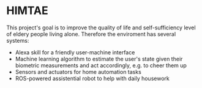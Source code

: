 # HIMTAE
This project's goal is to improve the quality of life and self-sufficiency level of eldery people living alone. Therefore the enviroment has several systems:
* Alexa skill for a friendly user-machine interface
* Machine learning algorithm to estimate the user's state given their biometric measurements and act accordingly, e.g. to cheer them up
* Sensors and actuators for home automation tasks
* ROS-powered assistential robot to help with daily housework
